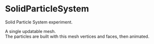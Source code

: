 # SolidParticleSystem

Solid Particle System experiment.   

A single updatable mesh.   
The particles are built with this mesh vertices and faces, then animated.  
